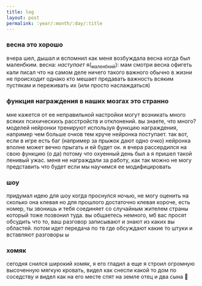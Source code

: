 ```yaml
---
title: log
layout: post
permalink: :year/:month/:day/:title
---
```


### весна это хорошо
вчера шел, дышал и вспомнил как меня возбуждала весна когда был маленбким. весна: *наступает* я(<sub>маленбкий</sub>): мам смотри весна офигеть
кали писал что на самом деле ничего такого важного обычно в жизни не происходит однако кто мешает предавать важность всяким пустякам и переживать их (или просто наслаждаться)

### функция награждения в наших мозгах это странно
мне кажется от ее неправильной настройки могут возникать много всяких психическихъ расстройств и отклонений.
вы знаете, что много? моделей нейронки тренируют используя функцию награждения, например чем больше очков тем круче нейронка поступает. так вот, если в игре есть баг (например за прыжок дают одно очко) нейронка вполне может вечно прыгать и ей будет ок. 
я вчера рассердился на свою функцию (о да) потому что охуенный день был а я пришел такой ленивый ужас. меня не награждали за работу, как так можно
не могу представить что будет если мы научимся ее модифицировать

### шоу
придумал идею для шоу когда проснулся ночью, не могу оценить на сколько она клевая но для прошлого достаточно клевая
короче, есть номер, ты звонишь и тебя соединяет со случайным жителем страны который тоже позвонил туда. вы общаетесь немного, мб вас просят обсудить что то, ваш разговор записывают и знают из каких вы областей. потом идет передача по тв где обсуждают какие то штуки и вставляют разговоры ы

### хомяк
сегодня снился широкий хомяк, я его гладил
а еще я строил огромную высоченную мягкую кровать, видел как снесли какой то дом по соседству и видел как на его месте спят на земле отец и два сына 🤔